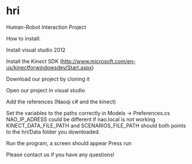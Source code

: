 hri
===

Human-Robot Interaction Project


How to install: 

Install visual studio 2012

Install the Kinect SDK (http://www.microsoft.com/en-us/kinectforwindowsdev/Start.aspx)

Download our project by cloning it

Open our project in visual studio

Add the references (Naoqi c# and the kinect)

Set the variables to the paths correctly in Models -> Preferences.cs
NAO_IP_ADRESS could be different if nao.local is not working
KINECT_DATA_FILE_PATH and SCENARIOS_FILE_PATH should both points to the hri/Data folder you downloaded. 

Run the program, a screen should appear
Press run

Please contact us if you have any questions!



